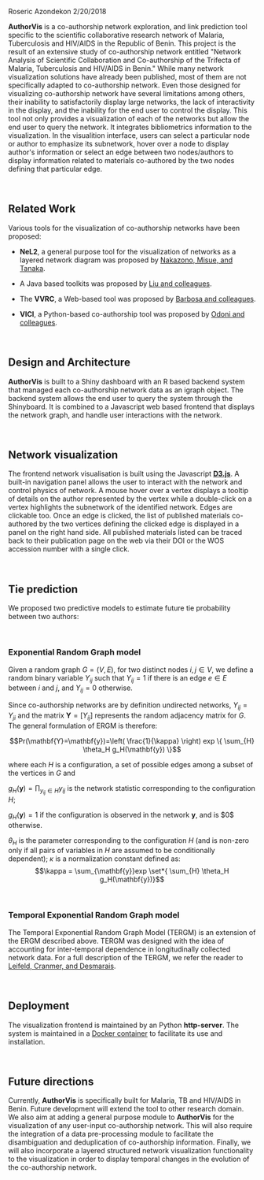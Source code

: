 Roseric Azondekon
2/20/2018

**AuthorVis** is a co-authorship network exploration, and link prediction tool specific to the scientific collaborative research network of Malaria, Tuberculosis and HIV/AIDS in the Republic of Benin. This project is the result of an extensive study of co-authorship network entitled "Network Analysis of Scientific Collaboration and Co-authorship of the Trifecta of Malaria, Tuberculosis and HIV/AIDS in Benin." While many network visualization solutions have already been published, most of them are not specifically adapted to co-authorship network. Even those designed for visualizing co-authorship network have several limitations among others, their inability to satisfactorily display large networks, the lack of interactivity in the display, and the inability for the end user to control the display. This tool not only provides a visualization of each of the networks but allow the end user to query the network. It integrates bibliometrics information to the visualization. In the visualition interface, users can select a particular node or author to emphasize its subnetwork, hover over a node to display author's information or select an edge between two nodes/authors to display information related to materials co-authored by the two nodes defining that particular edge.

   

Related Work
------------

Various tools for the visualization of co-authorship networks have been proposed:

-   **NeL2**, a general purpose tool for the visualization of networks as a layered network diagram was proposed by [Nakazono, Misue, and Tanaka](https://dl.acm.org/citation.cfm?id=1151920 "NeL 2: Network drawing tool for handling layered structured network diagram.").

-   A Java based toolkits was proposed by [Liu and colleagues](https://dl.acm.org/citation.cfm?doid=996350.996470 "Toolkits for visualizing co-authorship graph.").

-   The **VVRC**, a Web-based tool was proposed by [Barbosa and colleagues](https://dl.acm.org/citation.cfm?id=2213975 "Web based tool for visualization and recommendation on co-authorship network").

-   **VICI**, a Python-based co-authorship tool was proposed by [Odoni and colleagues](http://www.semar.de/ws/publikationen/2017_ISI_VICI.pdf "Visualisation of Collaboration in Social Collaborative Knowledge Management Systems").

   

Design and Architecture
-----------------------

**AuthorVis** is built to a Shiny dashboard with an R based backend system that managed each co-authorship network data as an igraph object. The backend system allows the end user to query the system through the Shinyboard. It is combined to a Javascript web based frontend that displays the network graph, and handle user interactions with the network.

   

Network visualization
---------------------

The frontend network visualisation is built using the Javascript [**D3.js**](https://d3js.org/ "Data-Driven Documents"). A built-in navigation panel allows the user to interact with the network and control physics of network. A mouse hover over a vertex displays a tooltip of details on the author represented by the vertex while a double-click on a vertex highlights the subnetwork of the identified network. Edges are clickable too. Once an edge is clicked, the list of published materials co-authored by the two vertices defining the clicked edge is displayed in a panel on the right hand side. All published materials listed can be traced back to their publication page on the web via their DOI or the WOS accession number with a single click.

   

Tie prediction
--------------

We proposed two predictive models to estimate future tie probability between two authors:

 

### Exponential Random Graph model

Given a random graph $G=(V,E)$, for two distinct nodes $i,j \in V$, we define a random binary variable $Y_{ij}$ such that $Y_{ij} = 1$ if there is an edge $e \in E$ between $i$ and $j$, and $Y_{ij} = 0$ otherwise.

Since co-authorship networks are by definition undirected networks, $Y_{ij} = Y_{ji}$ and the matrix $\mathbf{Y}=\left[ Y_{ij} \right]$ represents the random adjacency matrix for $G$. The general formulation of ERGM is therefore:

$$Pr(\mathbf{Y}=\mathbf{y})=\left( \frac{1}{\kappa} \right) exp \{ \sum_{H} \theta_H g_H(\mathbf{y}) \}$$

where each $H$ is a configuration, a set of possible edges among a subset of the vertices in $G$ and 

$g_H( \mathbf{y} )= \prod_{ y_{ij } \in H } y_{ij}$ is the network statistic corresponding to the configuration $H$; 

$g_H( \mathbf{y} )=1$ if the configuration is observed in the network $\mathbf{y}$, and is \$0$ otherwise. 

$\theta_H$ is the parameter corresponding to the configuration $H$ (and is non-zero only if all pairs of variables in $H$ are assumed to be conditionally dependent); 
$\kappa$ is a normalization constant defined as:
$$\kappa = \sum_{\mathbf{y}}exp \set*{ \sum_{H} \theta_H g_H(\mathbf{y})}$$

 

### Temporal Exponential Random Graph model

The Temporal Exponential Random Graph Model (TERGM) is an extension of the ERGM described above. TERGM was designed with the idea of accounting for inter-temporal dependence in longitudinally collected network data. For a full description of the TERGM, we refer the reader to [Leifeld, Cranmer, and Desmarais](http://eprints.gla.ac.uk/139203/ "Temporal exponential random graph models with btergm: estimation and bootstrap confidence intervals").

   

Deployment
----------

The visualization frontend is maintained by an Python **http-server**. The system is maintained in a [Docker container](https://hub.docker.com/r/rosericazondekon/authorvis/ "docker pull rosericazondekon/authorvis") to facilitate its use and installation.

   

Future directions
-----------------

Currently, **AuthorVis** is specifically built for Malaria, TB and HIV/AIDS in Benin. Future development will extend the tool to other research domain. We also aim at adding a general purpose module to **AuthorVis** for the visualization of any user-input co-authorship network. This will also require the integration of a data pre-processing module to facilitate the disambiguation and deduplication of co-authorship information. Finally, we will also incorporate a layered structured network visualization functionality to the visualization in order to display temporal changes in the evolution of the co-authorship network.
